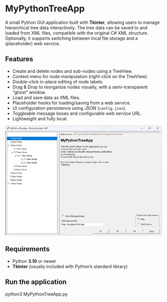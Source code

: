# MyPythonTreeApp

A small Python GUI application built with **Tkinter**, allowing users to manage hierarchical tree data interactively. The tree data can be saved to and loaded from XML files, compatible with the original C# XML structure. Optionally, it supports switching between local file storage and a (placeholder) web service.

## Features

- Create and delete nodes and sub-nodes using a TreeView.
- Context menu for node manipulation (right-click on the TreeView).
- Double-click in-place editing of node labels.
- Drag & Drop to reorganize nodes visually, with a semi-transparent “ghost” window.
- Load and save data as XML files.
- Placeholder hooks for loading/saving from a web service.
- UI configuration persistence using JSON (`config.json`).
- Toggleable message boxes and configurable web service URL.
- Lightweight and fully local.

![img](https://github.com/uhwgmxorg/MyPythonTreeApp/blob/master/Doc/100_1.png)

## Requirements

- Python **3.10** or newer  
- **Tkinter** (usually included with Python’s standard library)

## Run the application

python3 MyPythonTreeApp.py

